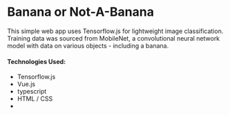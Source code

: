 # Banana or Not-A-Banana

This simple web app uses Tensorflow.js for lightweight image classification. Training data was sourced from MobileNet, a convolutional neural network model with data on various objects - including a banana.

#### Technologies Used:
 - Tensorflow.js
 - Vue.js
 - typescript
 - HTML / CSS
 - 